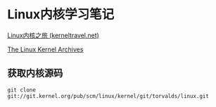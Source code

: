# Linux内核学习笔记

[Linux内核之旅 (kerneltravel.net)](http://www.kerneltravel.net/)

[The Linux Kernel Archives](https://www.kernel.org/)



## 获取内核源码

```shell
git clone git://git.kernel.org/pub/scm/linux/kernel/git/torvalds/linux.git
```

